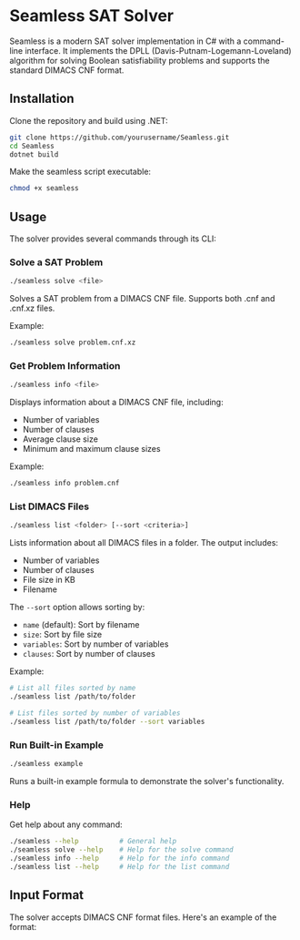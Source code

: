 # Seamless SAT Solver

Seamless is a modern SAT solver implementation in C# with a command-line interface. It implements the DPLL (Davis-Putnam-Logemann-Loveland) algorithm for solving Boolean satisfiability problems and supports the standard DIMACS CNF format.

## Installation

Clone the repository and build using .NET:

```bash
git clone https://github.com/yourusername/Seamless.git
cd Seamless
dotnet build
```

Make the seamless script executable:
```bash
chmod +x seamless
```

## Usage

The solver provides several commands through its CLI:

### Solve a SAT Problem

```bash
./seamless solve <file>
```

Solves a SAT problem from a DIMACS CNF file. Supports both .cnf and .cnf.xz files.

Example:
```bash
./seamless solve problem.cnf.xz
```

### Get Problem Information

```bash
./seamless info <file>
```

Displays information about a DIMACS CNF file, including:
- Number of variables
- Number of clauses
- Average clause size
- Minimum and maximum clause sizes

Example:
```bash
./seamless info problem.cnf
```

### List DIMACS Files

```bash
./seamless list <folder> [--sort <criteria>]
```

Lists information about all DIMACS files in a folder. The output includes:
- Number of variables
- Number of clauses
- File size in KB
- Filename

The `--sort` option allows sorting by:
- `name` (default): Sort by filename
- `size`: Sort by file size
- `variables`: Sort by number of variables
- `clauses`: Sort by number of clauses

Example:
```bash
# List all files sorted by name
./seamless list /path/to/folder

# List files sorted by number of variables
./seamless list /path/to/folder --sort variables
```

### Run Built-in Example

```bash
./seamless example
```

Runs a built-in example formula to demonstrate the solver's functionality.

### Help

Get help about any command:

```bash
./seamless --help          # General help
./seamless solve --help    # Help for the solve command
./seamless info --help     # Help for the info command
./seamless list --help     # Help for the list command
```

## Input Format

The solver accepts DIMACS CNF format files. Here's an example of the format: 